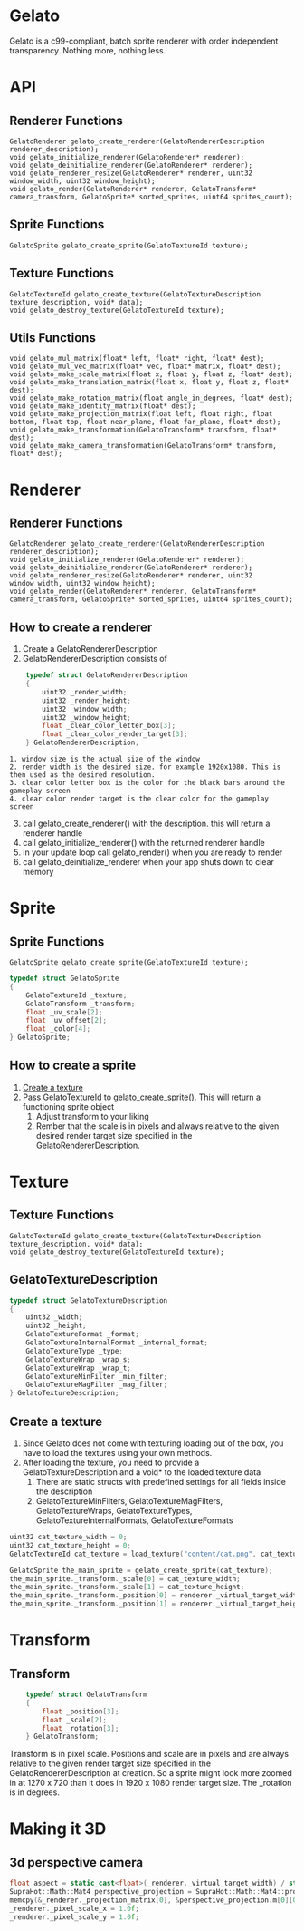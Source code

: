 # Gelato
Gelato is a c99-compliant, batch sprite renderer with order independent transparency.
Nothing more, nothing less.

API
=============================================================================================================
## Renderer Functions
    GelatoRenderer gelato_create_renderer(GelatoRendererDescription renderer_description);
    void gelato_initialize_renderer(GelatoRenderer* renderer);
    void gelato_deinitialize_renderer(GelatoRenderer* renderer);
    void gelato_renderer_resize(GelatoRenderer* renderer, uint32 window_width, uint32 window_height);
    void gelato_render(GelatoRenderer* renderer, GelatoTransform* camera_transform, GelatoSprite* sorted_sprites, uint64 sprites_count);

## Sprite Functions
    GelatoSprite gelato_create_sprite(GelatoTextureId texture);

## Texture Functions
    GelatoTextureId gelato_create_texture(GelatoTextureDescription texture_description, void* data);
    void gelato_destroy_texture(GelatoTextureId texture);

## Utils Functions
    void gelato_mul_matrix(float* left, float* right, float* dest);
    void gelato_mul_vec_matrix(float* vec, float* matrix, float* dest);
    void gelato_make_scale_matrix(float x, float y, float z, float* dest);
    void gelato_make_translation_matrix(float x, float y, float z, float* dest);
    void gelato_make_rotation_matrix(float angle_in_degrees, float* dest);
    void gelato_make_identity_matrix(float* dest);
    void gelato_make_projection_matrix(float left, float right, float bottom, float top, float near_plane, float far_plane, float* dest);
    void gelato_make_transformation(GelatoTransform* transform, float* dest);
    void gelato_make_camera_transformation(GelatoTransform* transform, float* dest);

Renderer
=============================================================================================================
## Renderer Functions
    GelatoRenderer gelato_create_renderer(GelatoRendererDescription renderer_description);
    void gelato_initialize_renderer(GelatoRenderer* renderer);
    void gelato_deinitialize_renderer(GelatoRenderer* renderer);
    void gelato_renderer_resize(GelatoRenderer* renderer, uint32 window_width, uint32 window_height);
    void gelato_render(GelatoRenderer* renderer, GelatoTransform* camera_transform, GelatoSprite* sorted_sprites, uint64 sprites_count);

## How to create a renderer
1. Create a GelatoRendererDescription
2. GelatoRendererDescription consists of
```c
    typedef struct GelatoRendererDescription
    {
        uint32 _render_width;
        uint32 _render_height;
        uint32 _window_width;
        uint32 _window_height;
        float _clear_color_letter_box[3];
        float _clear_color_render_target[3];
    } GelatoRendererDescription;
```
    1. window size is the actual size of the window
    2. render width is the desired size. for example 1920x1080. This is then used as the desired resolution.
    3. clear color letter box is the color for the black bars around the gameplay screen
    4. clear color render target is the clear color for the gameplay screen
3. call gelato_create_renderer() with the description. this will return a renderer handle
4. call gelato_initialize_renderer() with the returned renderer handle
5. in your update loop call gelato_render() when you are ready to render
6. call gelato_deinitialize_renderer when your app shuts down to clear memory

Sprite
=============================================================================================================
## Sprite Functions
    GelatoSprite gelato_create_sprite(GelatoTextureId texture);

```c
typedef struct GelatoSprite
{
    GelatoTextureId _texture;
    GelatoTransform _transform;
    float _uv_scale[2];
    float _uv_offset[2];
    float _color[4];
} GelatoSprite;
```

## How to create a sprite
1. [Create a texture](/texture/)
2. Pass GelatoTextureId to gelato_create_sprite(). This will return a functioning sprite object
    1. Adjust transform to your liking
    2. Rember that the scale is in pixels and always relative to the given desired render target size specified in the GelatoRendererDescription.

Texture
=============================================================================================================
## Texture Functions
    GelatoTextureId gelato_create_texture(GelatoTextureDescription texture_description, void* data);
    void gelato_destroy_texture(GelatoTextureId texture);

## GelatoTextureDescription
```c
typedef struct GelatoTextureDescription
{
    uint32 _width;
    uint32 _height;
    GelatoTextureFormat _format;
    GelatoTextureInternalFormat _internal_format;
    GelatoTextureType _type;
    GelatoTextureWrap _wrap_s;
    GelatoTextureWrap _wrap_t;
    GelatoTextureMinFilter _min_filter;
    GelatoTextureMagFilter _mag_filter;
} GelatoTextureDescription;
```

## Create a texture
1. Since Gelato does not come with texturing loading out of the box, you have to load the textures using your own methods.
2. After loading the texture, you need to provide a GelatoTextureDescription and a void* to the loaded texture data
	1. There are static structs with predefined settings for all fields inside the description
	2. GelatoTextureMinFilters, GelatoTextureMagFilters, GelatoTextureWraps, GelatoTextureTypes, GelatoTextureInternalFormats, GelatoTextureFormats

```cpp
uint32 cat_texture_width = 0;
uint32 cat_texture_height = 0;
GelatoTextureId cat_texture = load_texture("content/cat.png", cat_texture_width, cat_texture_height);

GelatoSprite the_main_sprite = gelato_create_sprite(cat_texture);
the_main_sprite._transform._scale[0] = cat_texture_width;
the_main_sprite._transform._scale[1] = cat_texture_height;
the_main_sprite._transform._position[0] = renderer._virtual_target_width / 2.0f;
the_main_sprite._transform._position[1] = renderer._virtual_target_height / 2.0f;
```

Transform
=============================================================================================================
## Transform
```c
    typedef struct GelatoTransform
    {
        float _position[3];
        float _scale[2];
        float _rotation[3];
    } GelatoTransform;
```

Transform is in pixel scale. Positions and scale are in pixels and are always relative to the
given render target size specified in the GelatoRendererDescription at creation. So a sprite might look more zoomed in
at 1270 x 720 than it does in 1920 x 1080 render target size. The _rotation is in degrees.

Making it 3D
=============================================================================================================
## 3d perspective camera
```cpp
float aspect = static_cast<float>(_renderer._virtual_target_width) / static_cast<float>(_renderer._virtual_target_height);
SupraHot::Math::Mat4 perspective_projection = SupraHot::Math::Mat4::project_perspective(75.0f, aspect, 0.05f, 100.0f);
memcpy(&_renderer._projection_matrix[0], &perspective_projection.m[0][0], sizeof(float) * 16);
_renderer._pixel_scale_x = 1.0f;
_renderer._pixel_scale_y = 1.0f;
```